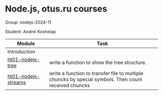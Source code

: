 # Node.js, otus.ru courses

Group: nodejs-2024-11

Student: Andrei Koshelap

|Module|Task|
| --- | --- |
|Introduction|
|[ht01-nodejs-tree](https://github.com/andreikoshelap/2024-11-otus-nodejs-koshelap/tree/master/ht01-nodejs-tree)|write a function to show the tree structure.|               
|[ht01-nodejs-streams](https://github.com/andreikoshelap/2024-11-otus-nodejs-koshelap/tree/master/ht02-nodejs-streams)|write a function to transfer file to multiple chuncks by special symbols. Then count received chuncks|               